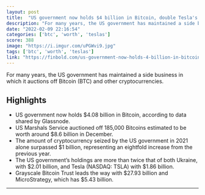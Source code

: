 ```yaml
---
layout: post
title:  "US government now holds $4 billion in Bitcoin, double Tesla's stack"
description: "For many years, the US government has maintained a side business in which it auctions off Bitcoin (BTC) and other cryptocurrencies."
date: "2022-02-09 22:16:54"
categories: ['btc', 'worth', 'teslas']
score: 388
image: "https://i.imgur.com/uPGWvi9.jpg"
tags: ['btc', 'worth', 'teslas']
link: "https://finbold.com/us-government-now-holds-4-billion-in-bitcoin-double-teslas-stack/"
---
```


For many years, the US government has maintained a side business in which it auctions off Bitcoin (BTC) and other cryptocurrencies.

## Highlights

- US government now holds $4.08 billion in Bitcoin, according to data shared by Glassnode.
- US Marshals Service auctioned off 185,000 Bitcoins estimated to be worth around $8.6 billion in December.
- The amount of cryptocurrency seized by the US government in 2021 alone surpassed $1 billion, representing an eightfold increase from the previous year.
- The US government’s holdings are more than twice that of both Ukraine, with $2.01 billion, and Tesla (NASDAQ: TSLA) with $1.86 billion.
- Grayscale Bitcoin Trust leads the way with $27.93 billion and MicroStrategy, which has $5.43 billion.

---
